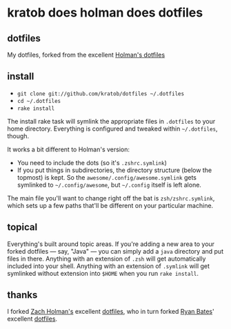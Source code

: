# kratob does holman does dotfiles

## dotfiles

My dotfiles, forked from the excellent [Holman's dotfiles](http://github.com/holman/dotfiles)

## install

- `git clone git://github.com/kratob/dotfiles ~/.dotfiles`
- `cd ~/.dotfiles`
- `rake install`

The install rake task will symlink the appropriate files in `.dotfiles` to your
home directory. Everything is configured and tweaked within `~/.dotfiles`,
though.

It works a bit different to Holman's version:
- You need to include the dots (so it's `.zshrc.symlink`)
- If you put things in subdirectories, the directory structure (below the topmost) is kept. So the `awesome/.config/awesome.symlink` gets symlinked to `~/.config/awesome`, but `~/.config` itself is left alone.

The main file you'll want to change right off the bat is `zsh/zshrc.symlink`,
which sets up a few paths that'll be different on your particular machine.

## topical

Everything's built around topic areas. If you're adding a new area to your
forked dotfiles — say, "Java" — you can simply add a `java` directory and put
files in there. Anything with an extension of `.zsh` will get automatically
included into your shell. Anything with an extension of `.symlink` will get
symlinked without extension into `$HOME` when you run `rake install`.

## thanks

I forked [Zach Holman's](http://github.com/holman) excellent [dotfiles](http://github.com/holman/dotfiles), who in turn forked [Ryan Bates](http://github.com/ryanb)' excellent [dotfiles](http://github.com/ryanb/dotfiles).
